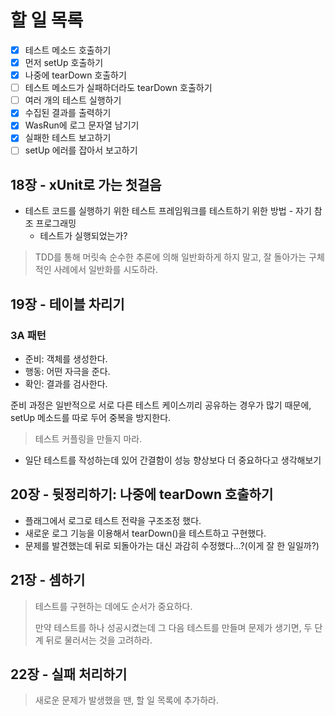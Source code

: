 # 할 일 목록
- [x] 테스트 메소드 호출하기
- [x] 먼저 setUp 호출하기
- [x] 나중에 tearDown 호출하기
- [ ] 테스트 메소드가 실패하더라도 tearDown 호출하기
- [ ] 여러 개의 테스트 실행하기
- [x] 수집된 결과를 출력하기
- [x] WasRun에 로그 문자열 남기기
- [x] 실패한 테스트 보고하기
- [ ] setUp 에러를 잡아서 보고하기

## 18장 - xUnit로 가는 첫걸음
- 테스트 코드를 실행하기 위한 테스트 프레임워크를 테스트하기 위한 방법 - 자기 참조 프로그래밍
  - 테스트가 실행되었는가?
> TDD를 통해 머릿속 순수한 추론에 의해 일반화하게 하지 말고, 잘 돌아가는 구체적인 사례에서 일반화를 시도하라.

## 19장 - 테이블 차리기
### 3A 패턴
- 준비: 객체를 생성한다.
- 행동: 어떤 자극을 준다.
- 확인: 결과를 검사한다.

준비 과정은 일반적으로 서로 다른 테스트 케이스끼리 공유하는 경우가 많기 때문에, setUp 메소드를 따로 두어 중복을 방지한다.

> 테스트 커플링을 만들지 마라.

- 일단 테스트를 작성하는데 있어 간결함이 성능 향상보다 더 중요하다고 생각해보기

## 20장 - 뒷정리하기: 나중에 tearDown 호출하기
- 플래그에서 로그로 테스트 전략을 구조조정 했다.
- 새로운 로그 기능을 이용해서 tearDown()을 테스트하고 구현했다.
- 문제를 발견했는데 뒤로 되돌아가는 대신 과감히 수정했다...?(이게 잘 한 일일까?)

## 21장 - 셈하기
> 테스트를 구현하는 데에도 순서가 중요하다.
> 
> 만약 테스트를 하나 성공시켰는데 그 다음 테스트를 만들며 문제가 생기면, 두 단계 뒤로 물러서는 것을 고려하라.


## 22장 - 실패 처리하기
> 새로운 문제가 발생했을 땐, 할 일 목록에 추가하라.

